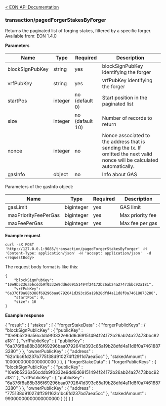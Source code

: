 [&lt; EON API Documentation](/doc/api/index.md) 
### transaction/pagedForgerStakesByForger

Returns the paginated list of forging stakes, filtered by a specific forger.<br>
Available from: EON 1.4.0

**Parameters**

| Name     | Type    | Required  | Description    |
| -------- | ------- | -------   | -------        | 
| blockSignPubKey   | string | yes | blockSignPubKey identifying the forger  |
| vrfPubKey   | string | yes | vrfPubKey identifying the forger  |
| startPos | integer | no (default 0) | Start position in the paginated list  |
| size     | integer | no (dafault 10)| Number of records to return |
| nonce    | integer | no        | Nonce associated to the address that is sending the tx. If omitted the next valid nonce will be calculated automatically.  |
| gasInfo  | object  | no        | Info about GAS |

Parameters of the gasInfo object:

| Name     | Type    | Required    | Description    |
| -------- | ------- | -------     | -------        | 
| gasLimit  | biginteger  | yes         | GAS limit |
| maxPriorityFeePerGas  | biginteger  | yes         | Max priority fee|
| maxFeePerGas  | biginteger  | yes         | Max fee per gas |

**Example request**

    curl -sX POST 'http://127.0.0.1:9085/transaction/pagedForgerStakesByForger' -H 'Content-Type: application/json' -H 'accept: application/json'  -d <requestBody>

The request body format is like this:

    {
        "blockSignPubKey": "10e9b5236a56cddb9f0332e9dd6d69151494f24172b26ab24a27473bbc92a181",
        "vrfPubKey": "6a376f8a88b386f69296baa0792641d393c85a19b28dfd4a11d8f0a74618873280",
        "startPos": 0,
        "size": 10
    }


**Example response**

{
  "result" : {
    "stakes" : [ {
      "forgerStakeData" : {
        "forgerPublicKeys" : {
          "blockSignPublicKey" : {
            "publicKey" : "10e9b5236a56cddb9f0332e9dd6d69151494f24172b26ab24a27473bbc92a181"
          },
          "vrfPublicKey" : {
            "publicKey" : "6a376f8a88b386f69296baa0792641d393c85a19b28dfd4a11d8f0a74618873280"
          }
        },
        "ownerPublicKey" : {
          "address" : "62b1bc6fd237b775138d910274ff2911d7aea5cc"
        },
        "stakedAmount" : 1000000000000000000
      }
    }, {
      "forgerStakeData" : {
        "forgerPublicKeys" : {
          "blockSignPublicKey" : {
            "publicKey" : "10e9b5236a56cddb9f0332e9dd6d69151494f24172b26ab24a27473bbc92a181"
          },
          "vrfPublicKey" : {
            "publicKey" : "6a376f8a88b386f69296baa0792641d393c85a19b28dfd4a11d8f0a74618873280"
          }
        },
        "ownerPublicKey" : {
          "address" : "775138d910274ff291162b1bc6fd237bd7aea5cc"
        },
        "stakedAmount" : 99000000000000000000
      }
    }]
  }
}